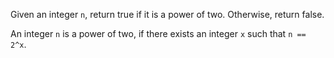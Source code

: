 Given an integer `n`, return true if it is a power of two. Otherwise, return false.

An integer `n` is a power of two, if there exists an integer `x` such that `n == 2^x`.